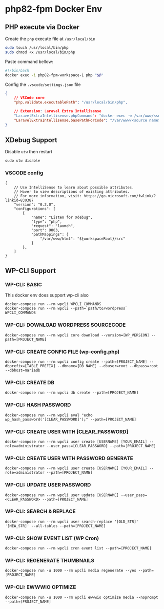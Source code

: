 # php82-fpm Docker Env

## PHP execute via Docker

Create the `php` execute file at `/usr/local/bin`

```sh
sudo touch /usr/local/bin/php
sudo chmod +x /usr/local/bin/php
```

Paste command bellow:

```sh
#!/bin/bash
docker exec -i php82-fpm-workspace-1 php "$@"
```

Config the `.vscode/settings.json` file

```json
{
    // VSCode core
    "php.validate.executablePath": "/usr/local/bin/php",

    // Extension: Laravel Extra Intellisense
    "LaravelExtraIntellisense.phpCommand": "docker exec -w /var/www/<source name> php82-fpm-workspace-1 php -r \"{code}\"",
    "LaravelExtraIntellisense.basePathForCode": "/var/www/<source name>"
}
```

## XDebug Support

Disable `utw` then restart

```
sudo utw disable
```

### VSCODE config 

```
{
    // Use IntelliSense to learn about possible attributes.
    // Hover to view descriptions of existing attributes.
    // For more information, visit: https://go.microsoft.com/fwlink/?linkid=830387
    "version": "0.2.0",
    "configurations": [
        {
            "name": "Listen for Xdebug",
            "type": "php",
            "request": "launch",
            "port": 9003,
            "pathMappings": {
                "/var/www/html": "${workspaceRoot}/src"
            }
        },
    ]
}
```

## WP-CLI Support

### WP-CLI: BASIC

This docker env does support wp-cli also

```
docker-compose run --rm wpcli WPCLI_COMMANDS
docker-compose run --rm wpcli --path=`path/to/wordpress` WPCLI_COMMANDS
```

### WP-CLI: DOWNLOAD WORDPRESS SOURCECODE

```
docker-compose run --rm wpcli core download --version=[WP_VERSION] --path=[PROJECT_NAME]
```

### WP-CLI: CREATE CONFIG FILE (wp-config.php)

```
docker-compose run --rm wpcli config create --path=[PROJECT_NAME] --dbprefix=[TABLE_PREFIX] --dbname=[DB_NAME] --dbuser=root --dbpass=root --dbhost=mariadb
```

### WP-CLI: CREATE DB

```
docker-compose run --rm wpcli db create --path=[PROJECT_NAME]
```

### WP-CLI: HASH PASSWORD

```
docker-compose run --rm wpcli eval "echo wp_hash_password('[CLEAR_PASSWORD]');" --path=[PROJECT_NAME]
```

### WP-CLI: CREATE USER WITH [CLEAR_PASSWORD]

```
docker-compose run --rm wpcli user create [USERNAME] [YOUR_EMAIL] --role=administrator --user_pass=[CLEAR_PASSWORD] --path=[PROJECT_NAME]
```

### WP-CLI: CREATE USER WITH PASSWORD GENERATE

```
docker-compose run --rm wpcli user create [USERNAME] [YOUR_EMAIL] --role=administrator --path=[PROJECT_NAME]
```

### WP-CLI: UPDATE USER PASSWORD

```
docker-compose run --rm wpcli user update [USERNAME] --user_pass=<CLEAR_PASSWORD> --path=[PROJECT_NAME]
```

### WP-CLI: SEARCH & REPLACE

```
docker-compose run --rm wpcli user search-replace '[OLD_STR]' '[NEW_STR]' --all-tables --path=[PROJECT_NAME]
```

### WP-CLI: SHOW EVENT LIST (WP Cron)

```
docker-compose run --rm wpcli cron event list --path=[PROJECT_NAME]
```

### WP-CLI: REGENERATE THUMBNAILS

```
docker-compose run -u 1000 --rm wpcli media regenerate --yes --path=[PROJECT_NAME]
```

### WP-CLI: EWWWIO OPTIMIZE

```
docker-compose run -u 1000 --rm wpcli ewwwio optimize media --noprompt --path=[PROJECT_NAME]
```